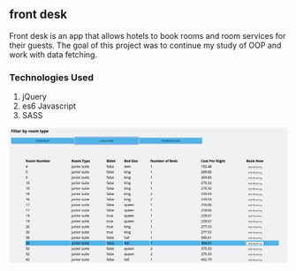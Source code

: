 ## front desk

Front desk is an app that allows hotels to book rooms and room services for their guests.  The goal of this project was to continue my study of OOP and work with data fetching.

### Technologies Used
1. jQuery
2. es6 Javascript
3. SASS

![Comp](src/images/action1.jpg)
